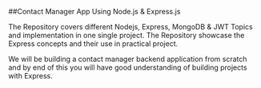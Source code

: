 ##Contact Manager App Using Node.js & Express.js

The Repository covers different Nodejs, Express, MongoDB & JWT Topics and implementation in one single project. The Repository showcase the Express concepts and their use in practical project.

We will be building a contact manager backend application from scratch and by end of this  you will have good understanding of building projects with Express.
